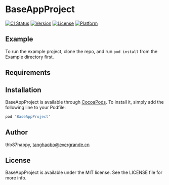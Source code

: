 # BaseAppProject

[![CI Status](https://img.shields.io/travis/thb87happy/BaseAppProject.svg?style=flat)](https://travis-ci.org/thb87happy/BaseAppProject)
[![Version](https://img.shields.io/cocoapods/v/BaseAppProject.svg?style=flat)](https://cocoapods.org/pods/BaseAppProject)
[![License](https://img.shields.io/cocoapods/l/BaseAppProject.svg?style=flat)](https://cocoapods.org/pods/BaseAppProject)
[![Platform](https://img.shields.io/cocoapods/p/BaseAppProject.svg?style=flat)](https://cocoapods.org/pods/BaseAppProject)

## Example

To run the example project, clone the repo, and run `pod install` from the Example directory first.

## Requirements

## Installation

BaseAppProject is available through [CocoaPods](https://cocoapods.org). To install
it, simply add the following line to your Podfile:

```ruby
pod 'BaseAppProject'
```

## Author

thb87happy, tanghaobo@evergrande.cn

## License

BaseAppProject is available under the MIT license. See the LICENSE file for more info.
